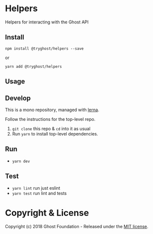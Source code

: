 # Helpers

Helpers for interacting with the Ghost API

## Install

`npm install @tryghost/helpers --save`

or

`yarn add @tryghost/helpers`


## Usage


## Develop

This is a mono repository, managed with [lerna](https://lernajs.io/).

Follow the instructions for the top-level repo.
1. `git clone` this repo & `cd` into it as usual
2. Run `yarn` to install top-level dependencies.


## Run

- `yarn dev`


## Test

- `yarn lint` run just eslint
- `yarn test` run lint and tests


# Copyright & License

Copyright (c) 2018 Ghost Foundation - Released under the [MIT license](LICENSE).
